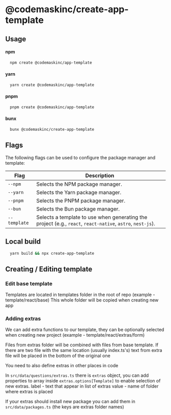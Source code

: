 # @codemaskinc/create-app-template

## Usage

#### npm

```bash
  npm create @codemaskinc/app-template
```

#### yarn

```bash
  yarn create @codemaskinc/app-template
```

#### pnpm

```bash
  pnpm create @codemaskinc/app-template
```

#### bunx

```bash
  bunx @codemaskinc/create-app-template
```

## Flags

The following flags can be used to configure the package manager and template:

| Flag | Description |
|---|---|
| `--npm` | Selects the NPM package manager. |
| `--yarn` | Selects the Yarn package manager. |
| `--pnpm` | Selects the PNPM package manager. |
| `--bun` | Selects the Bun package manager. |
| `--template` | Selects a template to use when generating the project (e.g., `react`, `react-native`, `astro`, `nest-js`). |

## Local build

```bash
  yarn build && npx create-app-template
```

## Creating / Editing template

### Edit base template

Templates are located in templates folder in the root of repo (example - template/react/base)
This whole folder will be copied when creating new app

### Adding extras

We can add extra functions to our template, they can be optionally selected when creating new project (example - template/react/extras/form)

Files from extras folder will be combined with files from base template. If there are two file with the same location (usually index.ts's) text from extra file will be placed in the bottom of the original one

You need to also define extras in other places in code

In ``src/data/questions/extras.ts`` there is ``extras`` object, you can add properties to array inside ``extras.options[Template]`` to enable selection of new extras.
label - text that appear in list of extras
value - name of folder where extras is placed

If your extras should install new package you can add them in ``src/data/packages.ts`` (the keys are extras folder names)
